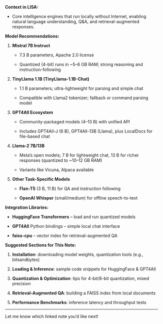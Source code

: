
**Context in LISA:**

- Core intelligence engines that run locally without Internet, enabling natural language understanding, Q&A, and retrieval-augmented responses.
    

**Model Recommendations:**

1. **Mistral 7B Instruct**
    
    - 7.3 B parameters, Apache 2.0 license
        
    - Quantized (4-bit) runs in ~5–6 GB RAM; strong reasoning and instruction-following
        
2. **TinyLlama 1.1B (TinyLlama-1.1B-Chat)**
    
    - 1.1 B parameters; ultra-lightweight for parsing and simple chat
        
    - Compatible with Llama2 tokenizer; fallback or command parsing model
        
3. **GPT4All Ecosystem**
    
    - Community-packaged models (4–13 B) with unified API
        
    - Includes GPT4All-J (6 B), GPT4All-13B (Llama), plus LocalDocs for file-based chat
        
4. **Llama-2 7B/13B**
    
    - Meta’s open models; 7 B for lightweight chat, 13 B for richer responses (quantized to ~10–12 GB RAM)
        
    - Variants like Vicuna, Alpaca available
        
5. **Other Task-Specific Models**
    
    - **Flan-T5** (3 B, 11 B) for QA and instruction following
        
    - **OpenAI Whisper** (small/medium) for offline speech-to-text
        

**Integration Libraries:**

- **HuggingFace Transformers** – load and run quantized models
    
- **GPT4All** Python bindings – simple local chat interface
    
- **faiss-cpu** – vector index for retrieval-augmented QA
    

**Suggested Sections for This Note:**

1. **Installation**: downloading model weights, quantization tools (e.g., bitsandbytes)
    
2. **Loading & Inference**: sample code snippets for HuggingFace & GPT4All
    
3. **Quantization & Optimization**: tips for 4-bit/8-bit quantization, mixed precision
    
4. **Retrieval-Augmented QA**: building a FAISS index from local documents
    
5. **Performance Benchmarks**: inference latency and throughput tests
    

---

Let me know which linked note you’d like next!